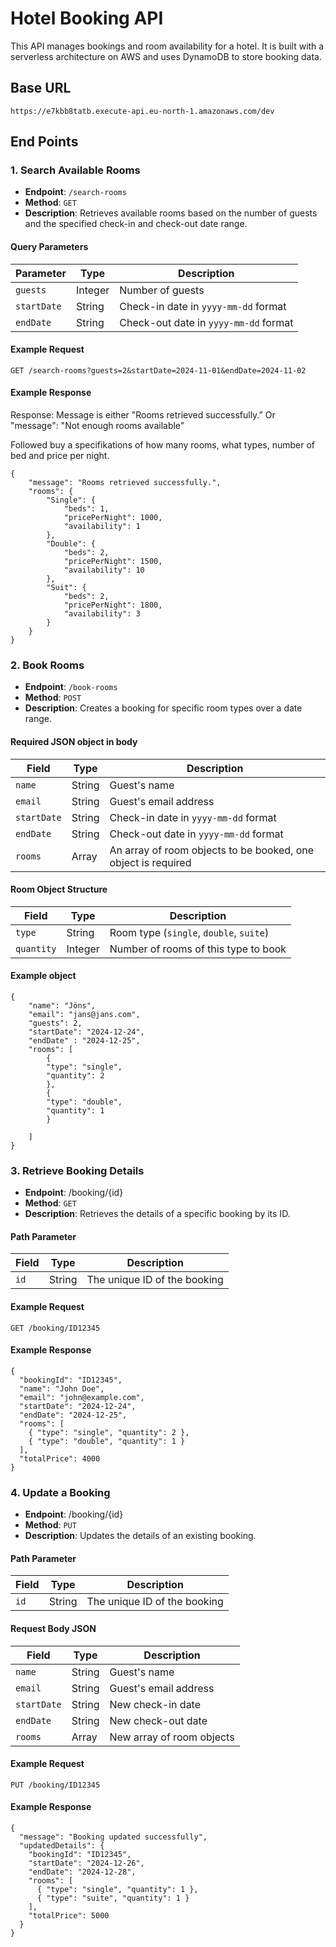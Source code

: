 # Hotel Booking API

This API manages bookings and room availability for a hotel. It is built with a serverless architecture on AWS and uses DynamoDB to store booking data.

## Base URL

```plaintext
https://e7kbb8tatb.execute-api.eu-north-1.amazonaws.com/dev
```

## End Points
### 1. Search Available Rooms

- **Endpoint**: `/search-rooms`
- **Method**: `GET`
- **Description**: Retrieves available rooms based on the number of guests and the specified check-in and check-out date range.

#### Query Parameters

| Parameter   | Type    | Description                                     |
|-------------|---------|-------------------------------------------------|
| `guests`    | Integer | Number of guests                                |
| `startDate` | String  | Check-in date in `yyyy-mm-dd` format            |
| `endDate`   | String  | Check-out date in `yyyy-mm-dd` format           |

#### Example Request
```plaintext
GET /search-rooms?guests=2&startDate=2024-11-01&endDate=2024-11-02
```

#### Example Response

Response: Message is either "Rooms retrieved successfully.” Or  "message": "Not enough rooms available”

Followed buy a specifikations of how many rooms, what types, number of bed and price per night.
```plaintext
{
    "message": "Rooms retrieved successfully.",
    "rooms": {
        "Single": {
            "beds": 1,
            "pricePerNight": 1000,
            "availability": 1
        },
        "Double": {
            "beds": 2,
            "pricePerNight": 1500,
            "availability": 10
        },
        "Suit": {
            "beds": 2,
            "pricePerNight": 1800,
            "availability": 3
        }
    }
}
```

### 2. Book Rooms
- **Endpoint**: `/book-rooms`
- **Method**: `POST`
- **Description**: Creates a booking for specific room types over a date range.

#### Required JSON object in body

| Field      | Type   | Description                                 |
|------------|--------|---------------------------------------------|
| `name`     | String | Guest's name                                |
| `email`    | String | Guest's email address                       |
| `startDate`| String | Check-in date in `yyyy-mm-dd` format        |
| `endDate`  | String | Check-out date in `yyyy-mm-dd` format       |
| `rooms`    | Array  | An array of room objects to be booked, one object is required       |

#### Room Object Structure

| Field      | Type    | Description                                         |
|------------|---------|-----------------------------------------------------|
| `type`     | String  | Room type (`single`, `double`, `suite`)             |
| `quantity` | Integer | Number of rooms of this type to book                |

#### Example object
```plaintext
{
    "name": "Jöns",
    "email": "jans@jans.com",
    "guests": 2,
    "startDate": "2024-12-24",
    "endDate" : "2024-12-25",
    "rooms": [
        {
        "type": "single",
        "quantity": 2
        },
        {
        "type": "double",
        "quantity": 1
        }
    
    ]
}
```
### 3. Retrieve Booking Details
- **Endpoint**: /booking/{id}
- **Method**: `GET`
- **Description**: Retrieves the details of a specific booking by its ID.

#### Path Parameter
| Field      | Type    | Description                      |
|------------|---------|----------------------------------|
| `id`       | String  | The unique ID of the booking     |

#### Example Request
```plaintext
GET /booking/ID12345
```

#### Example Response
```plaintext
{
  "bookingId": "ID12345",
  "name": "John Doe",
  "email": "john@example.com",
  "startDate": "2024-12-24",
  "endDate": "2024-12-25",
  "rooms": [
    { "type": "single", "quantity": 2 },
    { "type": "double", "quantity": 1 }
  ],
  "totalPrice": 4000
}
```

### 4. Update a Booking
- **Endpoint**: /booking/{id}
- **Method**: `PUT`
- **Description**: Updates the details of an existing booking.

#### Path Parameter
| Field      | Type    | Description                      |
|------------|---------|----------------------------------|
| `id`       | String  | The unique ID of the booking     |

#### Request Body JSON
| Field      | Type   | Description                                 |
|------------|--------|---------------------------------------------|
| `name`     | String | Guest's name                                |
| `email`    | String | Guest's email address                       |
| `startDate`| String | New check-in date                           |
| `endDate`  | String | New check-out date                          |
| `rooms`    | Array  | New array of room objects                   |

#### Example Request
```plaintext
PUT /booking/ID12345
```

#### Example Response
```plaintext
{
  "message": "Booking updated successfully",
  "updatedDetails": {
    "bookingId": "ID12345",
    "startDate": "2024-12-26",
    "endDate": "2024-12-28",
    "rooms": [
      { "type": "single", "quantity": 1 },
      { "type": "suite", "quantity": 1 }
    ],
    "totalPrice": 5000
  }
}
```

